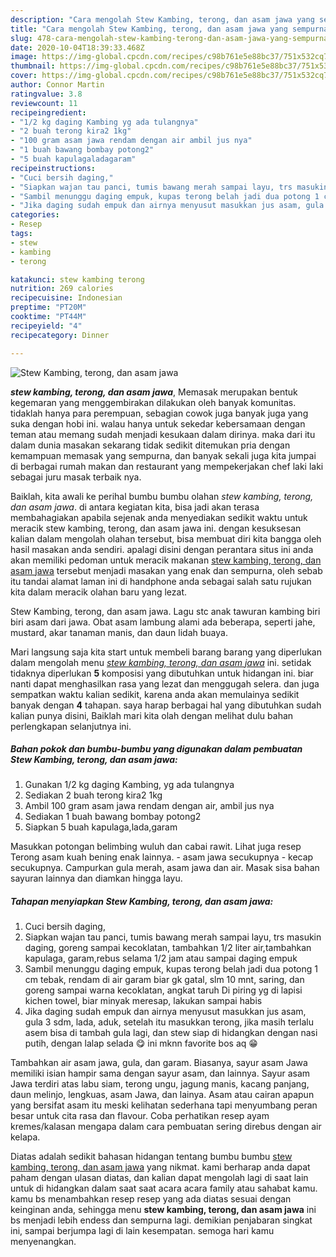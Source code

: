 ```yaml
---
description: "Cara mengolah Stew Kambing, terong, dan asam jawa yang sempurna"
title: "Cara mengolah Stew Kambing, terong, dan asam jawa yang sempurna"
slug: 478-cara-mengolah-stew-kambing-terong-dan-asam-jawa-yang-sempurna
date: 2020-10-04T18:39:33.468Z
image: https://img-global.cpcdn.com/recipes/c98b761e5e88bc37/751x532cq70/stew-kambing-terong-dan-asam-jawa-foto-resep-utama.jpg
thumbnail: https://img-global.cpcdn.com/recipes/c98b761e5e88bc37/751x532cq70/stew-kambing-terong-dan-asam-jawa-foto-resep-utama.jpg
cover: https://img-global.cpcdn.com/recipes/c98b761e5e88bc37/751x532cq70/stew-kambing-terong-dan-asam-jawa-foto-resep-utama.jpg
author: Connor Martin
ratingvalue: 3.8
reviewcount: 11
recipeingredient:
- "1/2 kg daging Kambing yg ada tulangnya"
- "2 buah terong kira2 1kg"
- "100 gram asam jawa rendam dengan air ambil jus nya"
- "1 buah bawang bombay potong2"
- "5 buah kapulagaladagaram"
recipeinstructions:
- "Cuci bersih daging,"
- "Siapkan wajan tau panci, tumis bawang merah sampai layu, trs masukin daging, goreng sampai kecoklatan, tambahkan 1/2 liter air,tambahkan kapulaga, garam,rebus selama 1/2 jam atau sampai daging empuk"
- "Sambil menunggu daging empuk, kupas terong belah jadi dua potong 1 cm tebak, rendam di air garam biar gk gatal, slm 10 mnt, saring, dan goreng sampai warna kecoklatan, angkat taruh Di piring yg di lapisi kichen towel, biar minyak meresap, lakukan sampai habis"
- "Jika daging sudah empuk dan airnya menyusut masukkan jus asam, gula 3 sdm, lada, aduk, setelah itu masukkan terong, jika masih terlalu asem bisa di tambah gula lagi, dan stew siap di hidangkan dengan nasi putih, dengan lalap selada 😋 ini mknn favorite bos aq 😁"
categories:
- Resep
tags:
- stew
- kambing
- terong

katakunci: stew kambing terong 
nutrition: 269 calories
recipecuisine: Indonesian
preptime: "PT20M"
cooktime: "PT44M"
recipeyield: "4"
recipecategory: Dinner

---
```



![Stew Kambing, terong, dan asam jawa](https://img-global.cpcdn.com/recipes/c98b761e5e88bc37/751x532cq70/stew-kambing-terong-dan-asam-jawa-foto-resep-utama.jpg)

<b><i>stew kambing, terong, dan asam jawa</i></b>, Memasak merupakan bentuk kegemaran yang menggembirakan dilakukan oleh banyak komunitas. tidaklah hanya para perempuan, sebagian cowok juga banyak juga yang suka dengan hobi ini. walau hanya untuk sekedar kebersamaan dengan teman atau memang sudah menjadi kesukaan dalam dirinya. maka dari itu dalam dunia masakan sekarang tidak sedikit ditemukan pria dengan kemampuan memasak yang sempurna, dan banyak sekali juga kita jumpai di berbagai rumah makan dan restaurant yang mempekerjakan chef laki laki sebagai juru masak terbaik nya.

Baiklah, kita awali ke perihal bumbu bumbu olahan <i>stew kambing, terong, dan asam jawa</i>. di antara kegiatan kita, bisa jadi akan terasa membahagiakan apabila sejenak anda menyediakan sedikit waktu untuk meracik stew kambing, terong, dan asam jawa ini. dengan kesuksesan kalian dalam mengolah olahan tersebut, bisa membuat diri kita bangga oleh hasil masakan anda sendiri. apalagi disini dengan perantara situs ini anda akan memiliki pedoman untuk meracik makanan <u>stew kambing, terong, dan asam jawa</u> tersebut menjadi masakan yang enak dan sempurna, oleh sebab itu tandai alamat laman ini di handphone anda sebagai salah satu rujukan kita dalam meracik olahan baru yang lezat.

Stew Kambing, terong, dan asam jawa. Lagu stc anak tawuran kambing biri biri asam dari jawa. Obat asam lambung alami ada beberapa, seperti jahe, mustard, akar tanaman manis, dan daun lidah buaya.


Mari langsung saja kita start untuk membeli barang barang yang diperlukan dalam mengolah menu <u><i>stew kambing, terong, dan asam jawa</i></u> ini. setidak tidaknya diperlukan <b>5</b> komposisi yang dibutuhkan untuk hidangan ini. biar nanti dapat menghasilkan rasa yang lezat dan menggugah selera. dan juga sempatkan waktu kalian sedikit, karena anda akan memulainya sedikit banyak dengan <b>4</b> tahapan. saya harap berbagai hal yang dibutuhkan sudah kalian punya disini, Baiklah mari kita olah dengan melihat dulu bahan perlengkapan selanjutnya ini.

<!--inarticleads1-->

##### Bahan pokok dan bumbu-bumbu yang digunakan dalam pembuatan Stew Kambing, terong, dan asam jawa:

1. Gunakan 1/2 kg daging Kambing, yg ada tulangnya
1. Sediakan 2 buah terong kira2 1kg
1. Ambil 100 gram asam jawa rendam dengan air, ambil jus nya
1. Sediakan 1 buah bawang bombay potong2
1. Siapkan 5 buah kapulaga,lada,garam


Masukkan potongan belimbing wuluh dan cabai rawit. Lihat juga resep Terong asam kuah bening enak lainnya. - asam jawa secukupnya - kecap secukupnya. Campurkan gula merah, asam jawa dan air. Masak sisa bahan sayuran lainnya dan diamkan hingga layu. 

<!--inarticleads2-->

##### Tahapan menyiapkan Stew Kambing, terong, dan asam jawa:

1. Cuci bersih daging,
1. Siapkan wajan tau panci, tumis bawang merah sampai layu, trs masukin daging, goreng sampai kecoklatan, tambahkan 1/2 liter air,tambahkan kapulaga, garam,rebus selama 1/2 jam atau sampai daging empuk
1. Sambil menunggu daging empuk, kupas terong belah jadi dua potong 1 cm tebak, rendam di air garam biar gk gatal, slm 10 mnt, saring, dan goreng sampai warna kecoklatan, angkat taruh Di piring yg di lapisi kichen towel, biar minyak meresap, lakukan sampai habis
1. Jika daging sudah empuk dan airnya menyusut masukkan jus asam, gula 3 sdm, lada, aduk, setelah itu masukkan terong, jika masih terlalu asem bisa di tambah gula lagi, dan stew siap di hidangkan dengan nasi putih, dengan lalap selada 😋 ini mknn favorite bos aq 😁


Tambahkan air asam jawa, gula, dan garam. Biasanya, sayur asam Jawa memiliki isian hampir sama dengan sayur asam, dan lainnya. Sayur asam Jawa terdiri atas labu siam, terong ungu, jagung manis, kacang panjang, daun melinjo, lengkuas, asam Jawa, dan lainya. Asam atau cairan apapun yang bersifat asam itu meski kelihatan sederhana tapi menyumbang peran besar untuk cita rasa dan flavour. Coba perhatikan resep ayam kremes/kalasan mengapa dalam cara pembuatan sering direbus dengan air kelapa. 

Diatas adalah sedikit bahasan hidangan tentang bumbu bumbu <u>stew kambing, terong, dan asam jawa</u> yang nikmat. kami berharap anda dapat paham dengan ulasan diatas, dan kalian dapat mengolah lagi di saat lain untuk di hidangkan dalam saat saat acara acara family atau sahabat kamu. kamu bs menambahkan resep resep yang ada diatas sesuai dengan keinginan anda, sehingga menu <b>stew kambing, terong, dan asam jawa</b> ini bs menjadi lebih endess dan sempurna lagi. demikian penjabaran singkat ini, sampai berjumpa lagi di lain kesempatan. semoga hari kamu menyenangkan.
